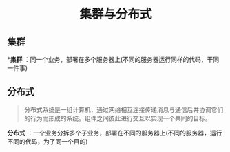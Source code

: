 # <p align="center">集群与分布式</p>

## 集群

***集群** ：同一个业务，部署在多个服务器上(不同的服务器运行同样的代码，干同一件事)


## 分布式

>分布式系统是一组计算机，通过网络相互连接传递消息与通信后并协调它们的行为而形成的系统。组件之间彼此进行交互以实现一个共同的目标。

**分布式** ：一个业务分拆多个子业务，部署在不同的服务器上(不同的服务器，运行不同的代码，为了同一个目的)
